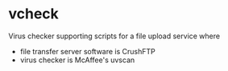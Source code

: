 # vcheck
Virus checker supporting scripts for a file upload service where
- file transfer server software is CrushFTP
- virus checker is McAffee's uvscan
